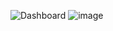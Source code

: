 ![Dashboard](https://public.tableau.com/views/01__17398849609510/1_1?:language=en-US&:sid=&:redirect=auth&:display_count=n&:origin=viz_share_link)
![image](https://github.com/user-attachments/assets/69da2232-3729-455e-a5bf-3f705f9d530f)
